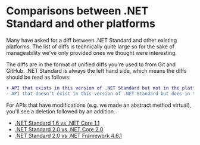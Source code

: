 # Comparisons between .NET Standard and other platforms

Many have asked for a diff between .NET Standard and other existing platforms.
The list of diffs is technically quite large so for the sake of manageability
we've only provided ones we thought were interesting.

The diffs are in the format of unified diffs you're used to from Git and GitHub.
.NET Standard is always the left hand side, which means the diffs should be read
as follows:

```diff
+ API that exists in this version of .NET Standard but not in the platform on the right hand side
- API that doesn't exist in this version of .NET Standard but does in the platform on the right hand side
```

For APIs that have modifications (e.g. we made an abstract method virtual),
you'll see a deletion followed by an addition.

* [.NET Standard 1.6 vs .NET Core 1.1](netstandard1.6_vs_netcoreapp1.1/README.md)
* [.NET Standard 2.0 vs .NET Core 2.0](netstandard2.0_vs_netcoreapp2.0/README.md)
* [.NET Standard 2.0 vs .NET Framework 4.6.1](netstandard2.0_vs_net461/README.md)